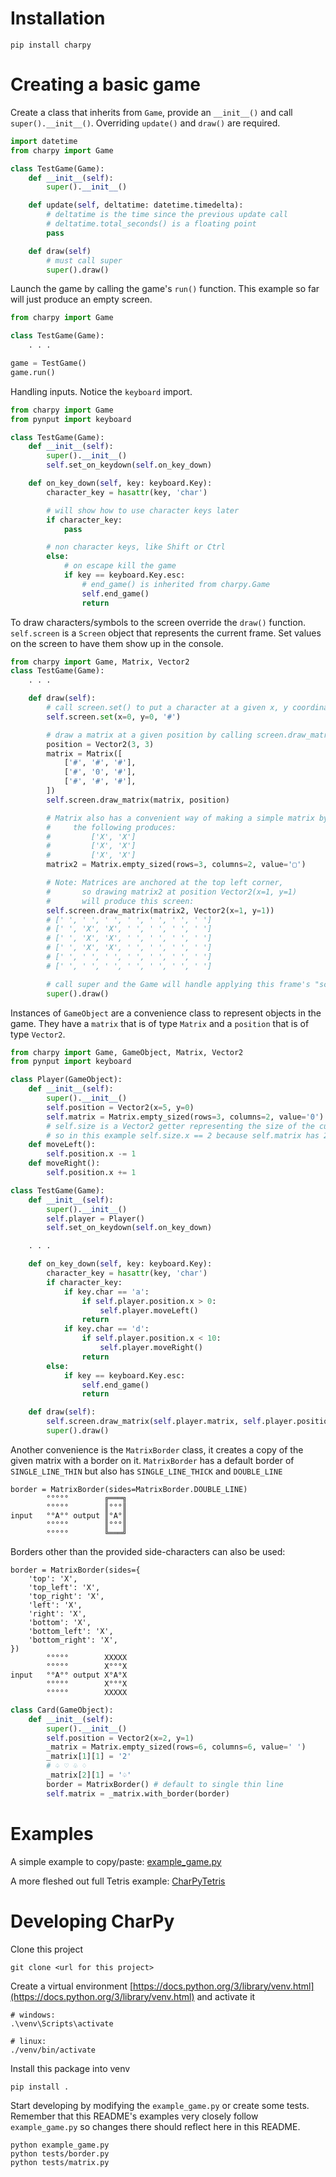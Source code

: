 # Installation

```
pip install charpy
```

# Creating a basic game

Create a class that inherits from `Game`, provide an `__init__()` and call `super().__init__()`.
Overriding `update()` and `draw()` are required.
```python
import datetime
from charpy import Game

class TestGame(Game):
    def __init__(self):
        super().__init__()

    def update(self, deltatime: datetime.timedelta):
        # deltatime is the time since the previous update call
        # deltatime.total_seconds() is a floating point
        pass

    def draw(self)
        # must call super
        super().draw()
```


Launch the game by calling the game's `run()` function.
This example so far will just produce an empty screen.
```python
from charpy import Game

class TestGame(Game):
    . . .

game = TestGame()
game.run()
```


Handling inputs.
Notice the `keyboard` import.
```python
from charpy import Game
from pynput import keyboard

class TestGame(Game):
    def __init__(self):
        super().__init__()
        self.set_on_keydown(self.on_key_down)

    def on_key_down(self, key: keyboard.Key):
        character_key = hasattr(key, 'char')

        # will show how to use character keys later
        if character_key:
            pass

        # non character keys, like Shift or Ctrl
        else:
            # on escape kill the game
            if key == keyboard.Key.esc:
                # end_game() is inherited from charpy.Game
                self.end_game()
                return
```

To draw characters/symbols to the screen override the `draw()` function.
`self.screen` is a `Screen` object that represents the current frame.
Set values on the screen to have them show up in the console.

```python
from charpy import Game, Matrix, Vector2
class TestGame(Game):
    . . .

    def draw(self):
        # call screen.set() to put a character at a given x, y coordinate
        self.screen.set(x=0, y=0, '#')

        # draw a matrix at a given position by calling screen.draw_matrix()
        position = Vector2(3, 3)
        matrix = Matrix([
            ['#', '#', '#'],
            ['#', '0', '#'],
            ['#', '#', '#'],
        ])
        self.screen.draw_matrix(matrix, position)

        # Matrix also has a convenient way of making a simple matrix by using Matrix.empty_sized():
        #     the following produces:
        #         ['X', 'X']
        #         ['X', 'X']
        #         ['X', 'X']
        matrix2 = Matrix.empty_sized(rows=3, columns=2, value='▢')

        # Note: Matrices are anchored at the top left corner,
        #       so drawing matrix2 at position Vector2(x=1, y=1)
        #       will produce this screen:
        self.screen.draw_matrix(matrix2, Vector2(x=1, y=1))
        # [' ', ' ', ' ', ' ', ' ', ' ', ' ']
        # [' ', 'X', 'X', ' ', ' ', ' ', ' ']
        # [' ', 'X', 'X', ' ', ' ', ' ', ' ']
        # [' ', 'X', 'X', ' ', ' ', ' ', ' ']
        # [' ', ' ', ' ', ' ', ' ', ' ', ' ']
        # [' ', ' ', ' ', ' ', ' ', ' ', ' ']

        # call super and the Game will handle applying this frame's "screen" to the console window
        super().draw()
```


Instances of `GameObject` are a convenience class to represent objects in the game.
They have a `matrix` that is of type `Matrix` and a `position` that is of type `Vector2`.
```python
from charpy import Game, GameObject, Matrix, Vector2
from pynput import keyboard

class Player(GameObject):
    def __init__(self):
        super().__init__()
        self.position = Vector2(x=5, y=0)
        self.matrix = Matrix.empty_sized(rows=3, columns=2, value='0')
        # self.size is a Vector2 getter representing the size of the current matrix,
        # so in this example self.size.x == 2 because self.matrix has 2 columns
    def moveLeft():
        self.position.x -= 1
    def moveRight():
        self.position.x += 1

class TestGame(Game):
    def __init__(self):
        super().__init__()
        self.player = Player()
        self.set_on_keydown(self.on_key_down)

    . . .

    def on_key_down(self, key: keyboard.Key):
        character_key = hasattr(key, 'char')
        if character_key:
            if key.char == 'a':
                if self.player.position.x > 0:
                    self.player.moveLeft()
                return
            if key.char == 'd':
                if self.player.position.x < 10:
                    self.player.moveRight()
                return
        else:
            if key == keyboard.Key.esc:
                self.end_game()
                return

    def draw(self):
        self.screen.draw_matrix(self.player.matrix, self.player.position)
        super().draw()
```


Another convenience is the `MatrixBorder` class, it creates a copy of the given matrix with a border on it.
`MatrixBorder` has a default border of `SINGLE_LINE_THIN` but also has `SINGLE_LINE_THICK` and `DOUBLE_LINE`
```
border = MatrixBorder(sides=MatrixBorder.DOUBLE_LINE)
        °°°°°        ╔═══╗
        °°°°°        ║°°°║
input   °°A°° output ║°A°║
        °°°°°        ║°°°║
        °°°°°        ╚═══╝
```

Borders other than the provided side-characters can also be used:

```
border = MatrixBorder(sides={
    'top': 'X',
    'top_left': 'X',
    'top_right': 'X',
    'left': 'X',
    'right': 'X',
    'bottom': 'X',
    'bottom_left': 'X',
    'bottom_right': 'X',
})
        °°°°°        XXXXX
        °°°°°        X°°°X
input   °°A°° output X°A°X
        °°°°°        X°°°X
        °°°°°        XXXXX
```

```python
class Card(GameObject):
    def __init__(self):
        super().__init__()
        self.position = Vector2(x=2, y=1)
        _matrix = Matrix.empty_sized(rows=6, columns=6, value=' ')
        _matrix[1][1] = '2'
        # ♤ ♡ ♧ ♢
        _matrix[2][1] = '♤'
        border = MatrixBorder() # default to single thin line
        self.matrix = _matrix.with_border(border)
```

# Examples

A simple example to copy/paste: [example_game.py](example_game.py)

A more fleshed out full Tetris example:
[CharPyTetris](https://github.com/nateonguitar/CharPyTetris)

# Developing CharPy

Clone this project
```
git clone <url for this project>
```

Create a virtual environment [https://docs.python.org/3/library/venv.html](https://docs.python.org/3/library/venv.html) and activate it
```
# windows:
.\venv\Scripts\activate

# linux:
./venv/bin/activate
```


Install this package into venv
```
pip install .
```

Start developing by modifying the `example_game.py` or create some tests.
Remember that this README's examples very closely follow `example_game.py` so changes there should reflect here in this README.
```
python example_game.py
python tests/border.py
python tests/matrix.py
```
